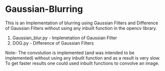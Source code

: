 # Gaussian-Blurring

This is an Implementation of blurring using Gaussian Filters and Difference of Gaussian Filters without using any inbuilt function in the opencv library.

1. Gaussian_blur.py - Implenetation of Gaussian Filter
2. DOG.py - Difference of Gaussian Filters

Note- The convolution is implemented (and was intended to be implemented) without using any inbuilt function and as a result is very slow.
      To get faster results one could used inbuilt functions to convolve an image.
      

